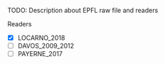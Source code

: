TODO: Description about EPFL raw file and readers

Readers 
- [x] LOCARNO_2018
- [ ] DAVOS_2009_2012
- [ ] PAYERNE_2017